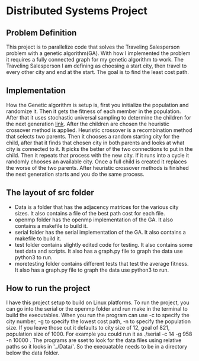 # Distributed Systems Project

## Problem Definition
This project is to parallelize code that solves the Traveling Salesperson problem with a genetic algorithm(GA). With how I implemented the problem it requires a fully connected graph for my genetic algorithm to work. The Traveling Salesperson I am defining as choosing a start city, then travel to every other city and end at the start. The goal is to find the least cost path.

## Implementation
How the Genetic algorithm is setup is, first you initialize the population and randomize it. Then it gets the fitness of each member in the population. After that it uses stochastic universal sampling to determine the children for the next generation [link](https://en.wikipedia.org/wiki/Stochastic_universal_sampling). After the children are chosen the heuristic crossover method is applied.
Heuristic crossover is a recombination method that selects two parents. Then it chooses a random starting city for the child, after that it finds that chosen city in both parents and looks at what city is connected to it. It picks the better of the two connections to put in the child. Then it repeats that process with the new city. If it runs into a cycle it randomly chooses an available city. 
Once a full child is created it replaces the worse of the two parents. After heuristic crossover methods is finished the next generation starts and you do the same process.

## The layout of src folder
* Data is a folder that has the adjacency matrices for the various city sizes. It also contains a file of the best path cost for each file.
* openmp folder has the openmp implementation of the GA. It also contains a makefile to build it.
* serial folder has the serial implementation of the GA. It also contains a makefile to build it.
* test folder contains slightly edited code for testing. It also contains some test data and scripts. It also has a graph.py file to graph the data use python3 to run.
* moretesting folder contains different tests that test the average fitness. It also has a graph.py file to graph the data use python3 to run.

## How to run the project
I have this project setup to build on Linux platforms. To run the project, you can go into the serial or the openmp folder and run make in the terminal to build the executables. When you run the program can use -c to specify the city number, -g to specify the lowest cost path, -n to specify the population size.
If you leave those out it defaults to city size of 12, goal of 821, population size of 1000. For example you could run it as ./serial -c 14 -g 958 -n 10000 . The programs are sset to look for the data files using relative paths so it looks in '../Data/'. So the execuatable needs to be in a directory below the data folder.


